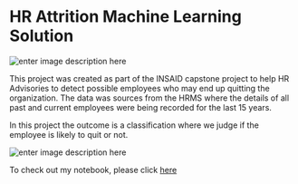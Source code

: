 # HR Attrition Machine Learning Solution



![enter image description here](https://github.com/vins-n001/hr-employee-attrition-vin/blob/main/Attrtion.png?raw=true)


This project was created as part of the INSAID capstone project to help HR Advisories to detect possible employees who may end up quitting the organization. The data was sources from the HRMS where the details of all past and current employees were being recorded for the last 15 years.

In this project the outcome is a classification where we judge if the employee is likely to quit or not. 

![enter image description here](https://github.com/vins-n001/hr-employee-attrition-vin/blob/main/hr-analytics-10.jpg?raw=true)

To check out my notebook, please click [here](https://github.com/vins-n001/hr-employee-attrition-vin/blob/main/HR_Analytics.ipynb)



